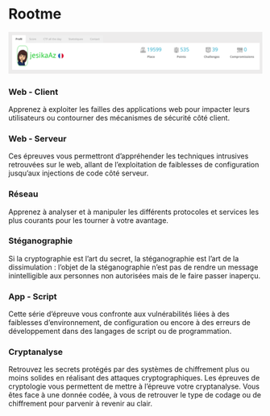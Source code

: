 # Rootme

![screenshot](https://github.com/jesikaAz/rootme/blob/main/screenshot-score.png) 


### Web - Client
Apprenez à exploiter les failles des applications web pour impacter leurs utilisateurs ou contourner des mécanismes de sécurité côté client.

### Web - Serveur
Ces épreuves vous permettront d’appréhender les techniques intrusives retrouvées sur le web, allant de l’exploitation de faiblesses de configuration jusqu’aux injections de code côté serveur.

### Réseau
Apprenez à analyser et à manipuler les différents protocoles et services les plus courants pour les tourner à votre avantage.

### Stéganographie
Si la cryptographie est l’art du secret, la stéganographie est l’art de la dissimulation : l’objet de la stéganographie n’est pas de rendre un message inintelligible aux personnes non autorisées mais de le faire passer inaperçu.

### App - Script
Cette série d’épreuve vous confronte aux vulnérabilités liées à des faiblesses d’environnement, de configuration ou encore à des erreurs de développement dans des langages de script ou de programmation.

### Cryptanalyse
Retrouvez les secrets protégés par des systèmes de chiffrement plus ou moins solides en réalisant des attaques cryptographiques.
Les épreuves de cryptologie vous permettent de mettre à l’épreuve votre cryptanalyse. Vous êtes face à une donnée codée, à vous de retrouver le type de codage ou de chiffrement pour parvenir à revenir au clair.
